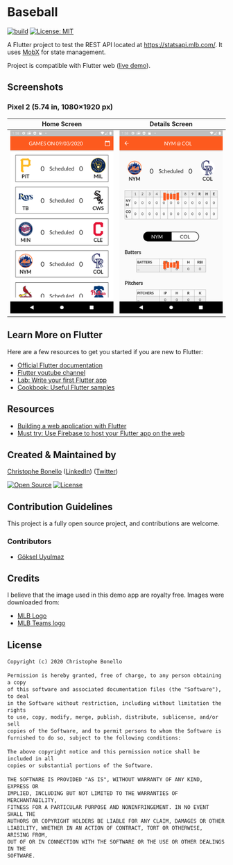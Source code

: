 # Baseball

[![build](https://github.com/cbonello/baseball/workflows/Dart%20CI/badge.svg)](https://github.com/cbonello/baseball/actions)
[![License: MIT](https://img.shields.io/badge/license-MIT-purple.svg)](https://opensource.org/licenses/MIT)

A Flutter project to test the REST API located at https://statsapi.mlb.com/. It uses [MobX](https://github.com/mobxjs/mobx) for state management.

Project is compatible with Flutter web ([live demo](https://baseball-9d98f.web.app)).

## Screenshots

### Pixel 2 (5.74 in, 1080×1920 px)

Home Screen | Details Screen
--- | ---
![Home Screen](/screenshots/home_screen.png?raw=true "Home Screen") | ![Detail Screen](/screenshots/details_screen.png?raw=true "Detail Screen")

## Learn More on Flutter

Here are a few resources to get you started if you are new to Flutter:

- [Official Flutter documentation](https://flutter.dev/docs)
- [Flutter youtube channel](https://www.youtube.com/channel/UCwXdFgeE9KYzlDdR7TG9cMw)
- [Lab: Write your first Flutter app](https://flutter.io/docs/get-started/codelab)
- [Cookbook: Useful Flutter samples](https://flutter.io/docs/cookbook)

## Resources

- [Building a web application with Flutter](https://flutter.dev/docs/get-started/web)
- [Must try: Use Firebase to host your Flutter app on the web](https://medium.com/flutter/must-try-use-firebase-to-host-your-flutter-app-on-the-web-852ee533a469)

## Created & Maintained by

[Christophe Bonello](https://github.com/cbonello)
([LinkedIn](https://www.linkedin.com/in/christophe-bonello))
([Twitter](https://twitter.com/chbonello))

[![Open Source](https://badges.frapsoft.com/os/v1/open-source.svg?v=102)](https://opensource.org/licenses/MIT)
[![License](https://img.shields.io/badge/license-MIT-purple)](https://github.com/cbonello/amiidex/blob/master/LICENSE)

## Contribution Guidelines

This project is a fully open source project, and contributions are welcome.

### Contributors

- [Göksel Uyulmaz](https://github.com/guyulmaz)

## Credits

I believe that the image used in this demo app are royalty free. Images were downloaded from:

- [MLB Logo](https://freebiesupply.com/logos/major-league-baseball-logo/)
- [MLB Teams logo](https://freebiesupply.com/s/mlb-logos/)

## License

```
Copyright (c) 2020 Christophe Bonello

Permission is hereby granted, free of charge, to any person obtaining a copy
of this software and associated documentation files (the "Software"), to deal
in the Software without restriction, including without limitation the rights
to use, copy, modify, merge, publish, distribute, sublicense, and/or sell
copies of the Software, and to permit persons to whom the Software is
furnished to do so, subject to the following conditions:

The above copyright notice and this permission notice shall be included in all
copies or substantial portions of the Software.

THE SOFTWARE IS PROVIDED "AS IS", WITHOUT WARRANTY OF ANY KIND, EXPRESS OR
IMPLIED, INCLUDING BUT NOT LIMITED TO THE WARRANTIES OF MERCHANTABILITY,
FITNESS FOR A PARTICULAR PURPOSE AND NONINFRINGEMENT. IN NO EVENT SHALL THE
AUTHORS OR COPYRIGHT HOLDERS BE LIABLE FOR ANY CLAIM, DAMAGES OR OTHER
LIABILITY, WHETHER IN AN ACTION OF CONTRACT, TORT OR OTHERWISE, ARISING FROM,
OUT OF OR IN CONNECTION WITH THE SOFTWARE OR THE USE OR OTHER DEALINGS IN THE
SOFTWARE.
```
